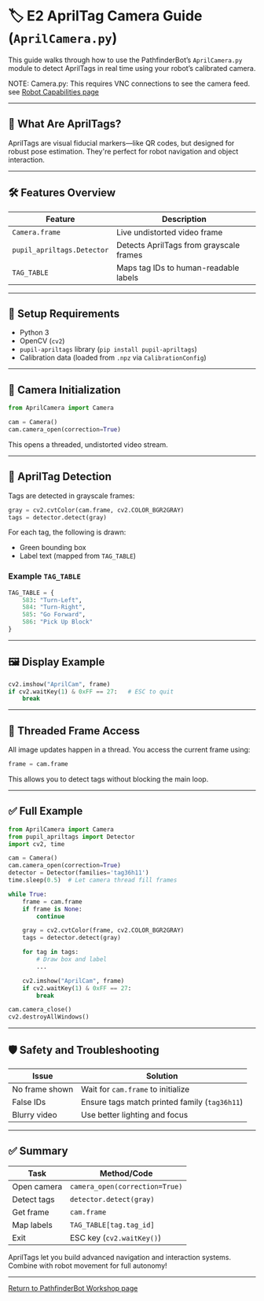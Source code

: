 
# 🏷️ E2 AprilTag Camera Guide (`AprilCamera.py`)

This guide walks through how to use the PathfinderBot’s `AprilCamera.py` module to detect AprilTags in real time using your robot’s calibrated camera.

NOTE: Camera.py: This requires VNC connections to see the camera feed. see [Robot Capabilities page](README.md)

---

## 🧠 What Are AprilTags?

AprilTags are visual fiducial markers—like QR codes, but designed for robust pose estimation. They're perfect for robot navigation and object interaction.

---

## 🛠️ Features Overview

| Feature | Description |
|--------|-------------|
| `Camera.frame` | Live undistorted video frame |
| `pupil_apriltags.Detector` | Detects AprilTags from grayscale frames |
| `TAG_TABLE` | Maps tag IDs to human-readable labels |

---

## 🧰 Setup Requirements

- Python 3
- OpenCV (`cv2`)
- `pupil-apriltags` library (`pip install pupil-apriltags`)
- Calibration data (loaded from `.npz` via `CalibrationConfig`)

---

## 🎥 Camera Initialization

```python
from AprilCamera import Camera

cam = Camera()
cam.camera_open(correction=True)
```

This opens a threaded, undistorted video stream.

---

## 🧪 AprilTag Detection

Tags are detected in grayscale frames:

```python
gray = cv2.cvtColor(cam.frame, cv2.COLOR_BGR2GRAY)
tags = detector.detect(gray)
```

For each tag, the following is drawn:
- Green bounding box
- Label text (mapped from `TAG_TABLE`)

### Example `TAG_TABLE`

```python
TAG_TABLE = {
    583: "Turn-Left",
    584: "Turn-Right",
    585: "Go Forward",
    586: "Pick Up Block"
}
```

---

## 🖼️ Display Example

```python
cv2.imshow("AprilCam", frame)
if cv2.waitKey(1) & 0xFF == 27:   # ESC to quit
    break
```

---

## 🧵 Threaded Frame Access

All image updates happen in a thread. You access the current frame using:

```python
frame = cam.frame
```

This allows you to detect tags without blocking the main loop.

---

## ✅ Full Example

```python
from AprilCamera import Camera
from pupil_apriltags import Detector
import cv2, time

cam = Camera()
cam.camera_open(correction=True)
detector = Detector(families='tag36h11')
time.sleep(0.5)  # Let camera thread fill frames

while True:
    frame = cam.frame
    if frame is None:
        continue

    gray = cv2.cvtColor(frame, cv2.COLOR_BGR2GRAY)
    tags = detector.detect(gray)

    for tag in tags:
        # Draw box and label
        ...

    cv2.imshow("AprilCam", frame)
    if cv2.waitKey(1) & 0xFF == 27:
        break

cam.camera_close()
cv2.destroyAllWindows()
```

---

## 🛡️ Safety and Troubleshooting

| Issue | Solution |
|-------|----------|
| No frame shown | Wait for `cam.frame` to initialize |
| False IDs | Ensure tags match printed family (`tag36h11`) |
| Blurry video | Use better lighting and focus |

---

## ✅ Summary

| Task | Method/Code |
|------|-------------|
| Open camera | `camera_open(correction=True)` |
| Detect tags | `detector.detect(gray)` |
| Get frame | `cam.frame` |
| Map labels | `TAG_TABLE[tag.tag_id]` |
| Exit | ESC key (`cv2.waitKey()`) |

AprilTags let you build advanced navigation and interaction systems. Combine with robot movement for full autonomy!

---

[Return to PathfinderBot Workshop page](/README.md)
